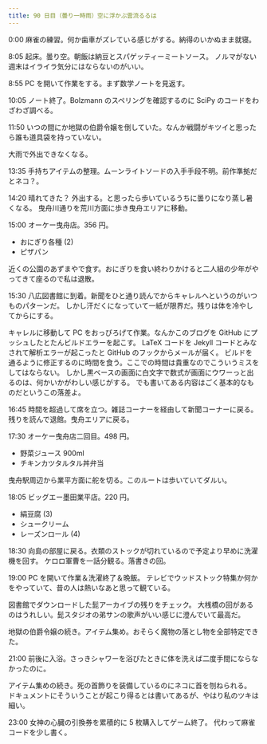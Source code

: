 ```yaml
---
title: 90 日目（曇り一時雨）空に浮かぶ雲流るるは
---
```


0:00 麻雀の練習。何か歯車がズレている感じがする。納得のいかぬまま就寝。

8:05 起床。曇り空。朝飯は納豆とスパゲッティーミートソース。
ノルマがない週末はイライラ気分にはならないのがいい。

8:55 PC を開いて作業をする。まず数学ノートを見返す。

10:05 ノート終了。Bolzmann のスペリングを確認するのに SciPy のコードをわざわざ調べる。

11:50 いつの間にか地獄の伯爵令嬢を倒していた。なんか戦闘がキツイと思ったら誰も道具袋を持っていない。

大雨で外出できなくなる。

13:35 手持ちアイテムの整理。ムーンライトソードの入手手段不明。前作準拠だとネコ？。

14:20 晴れてきた？ 外出する。と思ったら歩いているうちに曇りになり蒸し暑くなる。
曳舟川通りを荒川方面に歩き曳舟エリアに移動。

15:00 オーケー曳舟店。356 円。

* おにぎり各種 (2)
* ピザパン

近くの公園のあずまやで食す。おにぎりを食い終わりかけると二人組の少年がやってきて座るので私は退散。

15:30 八広図書館に到着。新聞をひと通り読んでからキャレルへというのがいつものパターンだ。
しかし汗だくになっていて一紙が限界だ。残りは体を冷やしてからにする。

キャレルに移動して PC をおっぴろげて作業。なんかこのブログを GitHub にプッシュしたとたんビルドエラーを起こす。
LaTeX コードを Jekyll コードとみなされて解析エラーが起こったと GitHub のフックからメールが届く。
ビルドを通るように修正するのに時間を食う。ここでの時間は貴重なのでこういうミスをしてはならない。
しかし黒ベースの画面に白文字で数式が画面にウワーっと出るのは、何かいかがわしい感じがする。
でも書いてある内容はごく基本的なものだというこの落差よ。

16:45 時間を超過して席を立つ。雑誌コーナーを経由して新聞コーナーに戻る。
残りを読んで退館。曳舟エリアに戻る。

17:30 オーケー曳舟店二回目。498 円。

* 野菜ジュース 900ml
* チキンカツタルタル丼弁当

曳舟駅周辺から業平方面に舵を切る。このルートは歩いていてダルい。

18:05 ビッグエー墨田業平店。220 円。

* 絹豆腐 (3)
* シュークリーム
* レーズンロール (4)

18:30 向島の部屋に戻る。衣類のストックが切れているので予定より早めに洗濯機を回す。
ケロロ軍曹を一話分観る。落書きの回。

19:00 PC を開いて作業＆洗濯終了＆晩飯。
テレビでウッドストック特集か何かをやっていて、昔の人は熱いなあと思って観ている。

図書館でダウンロードした髭アーカイブの残りをチェック。
大桟橋の回があるのはうれしい。髭スタジオの弟サンの歌声がいい感じに澄んでいて最高だ。

地獄の伯爵令嬢の続き。アイテム集め。おそらく魔物の落とし物を全部特定できた。

21:00 前後に入浴。さっきシャワーを浴びたときに体を洗えば二度手間にならなかったのに。

アイテム集めの続き。死の首飾りを装備しているのにネコに首を刎ねられる。
ドキュメントにそういうことが起こり得るとは書いてあるが、やはり私のツキは細い。

23:00 女神の心臓の引換券を累積的に 5 枚購入してゲーム終了。
代わって麻雀コードを少し書く。
